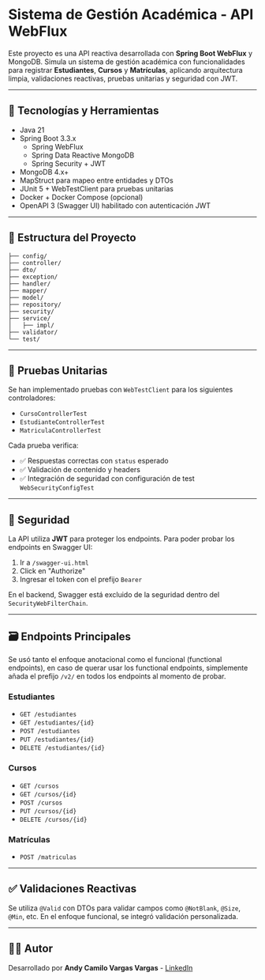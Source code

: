 # Sistema de Gestión Académica - API WebFlux

Este proyecto es una API reactiva desarrollada con **Spring Boot WebFlux** y MongoDB. Simula un sistema de gestión académica con funcionalidades para registrar **Estudiantes**, **Cursos** y **Matrículas**, aplicando arquitectura limpia, validaciones reactivas, pruebas unitarias y seguridad con JWT.

---

## 🔧 Tecnologías y Herramientas

- Java 21
- Spring Boot 3.3.x
   - Spring WebFlux
   - Spring Data Reactive MongoDB
   - Spring Security + JWT
- MongoDB 4.x+
- MapStruct para mapeo entre entidades y DTOs
- JUnit 5 + WebTestClient para pruebas unitarias
- Docker + Docker Compose (opcional)
- OpenAPI 3 (Swagger UI) habilitado con autenticación JWT

---

## 📁 Estructura del Proyecto

```
├── config/
├── controller/
├── dto/
├── exception/
├── handler/
├── mapper/
├── model/
├── repository/
├── security/
├── service/
│   ├── impl/
├── validator/
└── test/
```

---

## 🧪 Pruebas Unitarias

Se han implementado pruebas con `WebTestClient` para los siguientes controladores:

- `CursoControllerTest`
- `EstudianteControllerTest`
- `MatriculaControllerTest`

Cada prueba verifica:

- ✅ Respuestas correctas con `status` esperado
- ✅ Validación de contenido y headers
- ✅ Integración de seguridad con configuración de test `WebSecurityConfigTest`

---

## 🔐 Seguridad

La API utiliza **JWT** para proteger los endpoints. Para poder probar los endpoints en Swagger UI:

1. Ir a `/swagger-ui.html`
2. Click en "Authorize"
3. Ingresar el token con el prefijo `Bearer `

En el backend, Swagger está excluido de la seguridad dentro del `SecurityWebFilterChain`.

---

## 🗃️ Endpoints Principales
Se usó tanto el enfoque anotacional como el funcional (functional endpoints), en caso de querar usar
los functional endpoints, simplemente añada el prefijo `/v2/` en todos los endpoints al momento de
probar.

### Estudiantes
- `GET /estudiantes`
- `GET /estudiantes/{id}`
- `POST /estudiantes`
- `PUT /estudiantes/{id}`
- `DELETE /estudiantes/{id}`

### Cursos
- `GET /cursos`
- `GET /cursos/{id}`
- `POST /cursos`
- `PUT /cursos/{id}`
- `DELETE /cursos/{id}`

### Matrículas
- `POST /matriculas`

---

## ✅ Validaciones Reactivas

Se utiliza `@Valid` con DTOs para validar campos como `@NotBlank`, `@Size`, `@Min`, etc. En el enfoque funcional, se integró validación personalizada.

---

## 🧑‍💻 Autor

Desarrollado por **Andy Camilo Vargas Vargas** - [LinkedIn](https://www.linkedin.com/in/andyvargasvargas/)
